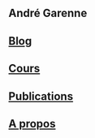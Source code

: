 ## André Garenne

## [Blog](./blog/index.html)

## [Cours](./cours/index.html)

## [Publications](./publications/index.html)

## [A propos](./a_propos/index.html)

